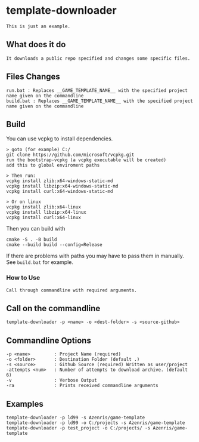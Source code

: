 # template-downloader
```
This is just an example.
```

## What does it do
```
It downloads a public repo specified and changes some specific files.
```

## Files Changes
```
run.bat : Replaces __GAME_TEMPLATE_NAME__ with the specified project name given on the commandline
build.bat : Replaces __GAME_TEMPLATE_NAME__ with the specified project name given on the commandline
```

## Build
You can use vcpkg to install dependencies.
```
> goto (for example) C:/
git clone https://github.com/microsoft/vcpkg.git
run the bootstrap-vcpkg (a vcpkg executable will be created)
add this to global enviroment paths

> Then run:
vcpkg install zlib:x64-windows-static-md
vcpkg install libzip:x64-windows-static-md
vcpkg install curl:x64-windows-static-md

> Or on linux
vcpkg install zlib:x64-linux
vcpkg install libzip:x64-linux
vcpkg install curl:x64-linux
```
Then you can build with
```
cmake -S . -B build
cmake --build build --config=Release
```
If there are problems with paths you may have to pass them in manually. See `build.bat` for example.

### How to Use
```
Call through commandline with required arguments.
```

## Call on the commandline
```
template-downloader -p <name> -o <dest-folder> -s <source-github>
```

## Commandline Options
```
-p <name>         : Project Name (required)
-o <folder>       : Destination Folder (default .)
-s <source>       : Github Source (required) Written as user/project
-attempts <num>   : Number of attempts to download archive. (default 6)
-v                : Verbose Output
-ra               : Prints received commandline arguments
```
## Examples
```
template-downloader -p ld99 -s Azenris/game-template
template-downloader -p ld99 -o C:/projects -s Azenris/game-template
template-downloader -p test_project -o C:/projects/ -s Azenris/game-template
```
